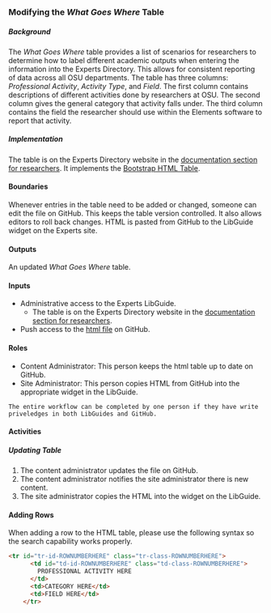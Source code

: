 ### Modifying the *What Goes Where* Table

##### Background
The *What Goes Where* table provides a list of scenarios for researchers to determine how to label different academic outputs when entering the information into the Experts Directory. This allows for consistent reporting of data across all OSU departments. The table has three columns: *Professional Activity*, *Activity Type*, and *Field*. The first column contains descriptions of different activities done by researchers at OSU. The second column gives the general category that activity falls under. The third column contains the field the researcher should use within the Elements software to report that activity.

##### Implementation
The table is on the Experts Directory website in the [documentation section for researchers](https://info.library.okstate.edu/expert-researcher). It implements the [Bootstrap HTML Table](https://examples.bootstrap-table.com/#welcomes/from-html.html).

#### Boundaries
Whenever entries in the table need to be added or changed, someone can edit the file on GitHub. This keeps the table version controlled. It also allows editors to roll back changes. HTML is pasted from GitHub to the LibGuide widget on the Experts site.

#### Outputs
An updated *What Goes Where* table.

#### Inputs
- Administrative access to the Experts LibGuide.
  - The table is on the Experts Directory website in the [documentation section for researchers](https://info.library.okstate.edu/expert-researcher).
- Push access to the [html file](https://github.com/okstate-library/what-goes-where/blob/master/What-Goes-Where.html) on GitHub.

#### Roles
- Content Administrator: This person keeps the html table up to date on GitHub.
- Site Administrator: This person copies HTML from GitHub into the appropriate widget in the LibGuide.

`The entire workflow can be completed by one person if they have write priveledges in both LibGuides and GitHub.`

#### Activities
##### Updating Table
1. The content administrator updates the file on GitHub.
1. The content administrator notifies the site administrator there is new content.
1. The site administrator copies the HTML into the widget on the LibGuide.

#### Adding Rows
When adding a row to the HTML table, please use the following syntax so the search capability works properly.

```html
<tr id="tr-id-ROWNUMBERHERE" class="tr-class-ROWNUMBERHERE">
      <td id="td-id-ROWNUMBERHERE" class="td-class-ROWNUMBERHERE">
        PROFESSIONAL ACTIVITY HERE
      </td>
      <td>CATEGORY HERE</td>
      <td>FIELD HERE</td>
    </tr>
```
